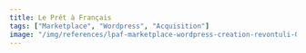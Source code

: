 ```yaml
---
title: Le Prêt à Français
tags: ["Marketplace", "Wordpress", "Acquisition"]
image: "/img/references/lpaf-marketplace-wordpress-creation-revontuli-01.webp"
---
```

